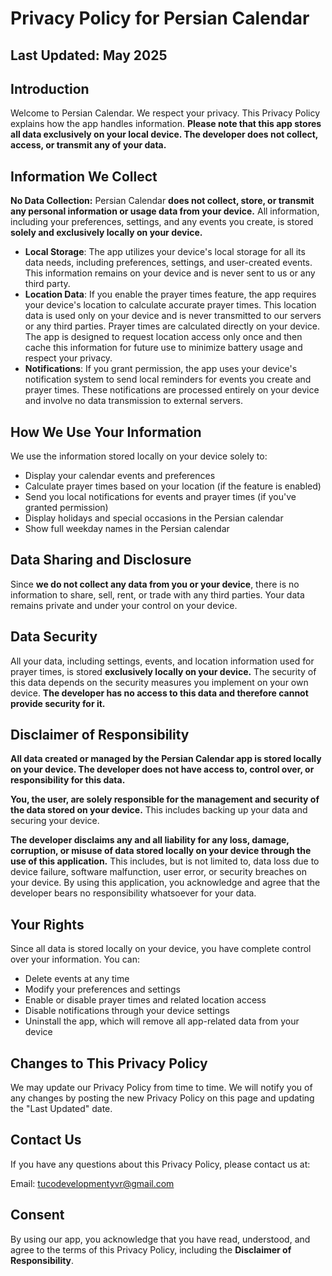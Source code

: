 # Privacy Policy for Persian Calendar

## Last Updated: May 2025

## Introduction

Welcome to Persian Calendar. We respect your privacy. This Privacy Policy explains how the app handles information. **Please note that this app stores all data exclusively on your local device. The developer does not collect, access, or transmit any of your data.**

## Information We Collect

**No Data Collection:** Persian Calendar **does not collect, store, or transmit any personal information or usage data from your device.** All information, including your preferences, settings, and any events you create, is stored **solely and exclusively locally on your device.**

- **Local Storage**: The app utilizes your device's local storage for all its data needs, including preferences, settings, and user-created events. This information remains on your device and is never sent to us or any third party.
- **Location Data**: If you enable the prayer times feature, the app requires your device's location to calculate accurate prayer times. This location data is used only on your device and is never transmitted to our servers or any third parties. Prayer times are calculated directly on your device. The app is designed to request location access only once and then cache this information for future use to minimize battery usage and respect your privacy.
- **Notifications**: If you grant permission, the app uses your device's notification system to send local reminders for events you create and prayer times. These notifications are processed entirely on your device and involve no data transmission to external servers.

## How We Use Your Information

We use the information stored locally on your device solely to:

- Display your calendar events and preferences
- Calculate prayer times based on your location (if the feature is enabled)
- Send you local notifications for events and prayer times (if you've granted permission)
- Display holidays and special occasions in the Persian calendar
- Show full weekday names in the Persian calendar

## Data Sharing and Disclosure

Since **we do not collect any data from you or your device**, there is no information to share, sell, rent, or trade with any third parties. Your data remains private and under your control on your device.

## Data Security

All your data, including settings, events, and location information used for prayer times, is stored **exclusively locally on your device.** The security of this data depends on the security measures you implement on your own device. **The developer has no access to this data and therefore cannot provide security for it.**

## Disclaimer of Responsibility

**All data created or managed by the Persian Calendar app is stored locally on your device. The developer does not have access to, control over, or responsibility for this data.**

**You, the user, are solely responsible for the management and security of the data stored on your device.** This includes backing up your data and securing your device.

**The developer disclaims any and all liability for any loss, damage, corruption, or misuse of data stored locally on your device through the use of this application.** This includes, but is not limited to, data loss due to device failure, software malfunction, user error, or security breaches on your device. By using this application, you acknowledge and agree that the developer bears no responsibility whatsoever for your data.

## Your Rights

Since all data is stored locally on your device, you have complete control over your information. You can:

- Delete events at any time
- Modify your preferences and settings
- Enable or disable prayer times and related location access
- Disable notifications through your device settings
- Uninstall the app, which will remove all app-related data from your device

## Changes to This Privacy Policy

We may update our Privacy Policy from time to time. We will notify you of any changes by posting the new Privacy Policy on this page and updating the "Last Updated" date.

## Contact Us

If you have any questions about this Privacy Policy, please contact us at:

Email: [tucodevelopmentyvr@gmail.com](mailto:tucodevelopmentyvr@gmail.com)

## Consent

By using our app, you acknowledge that you have read, understood, and agree to the terms of this Privacy Policy, including the **Disclaimer of Responsibility**.
